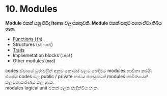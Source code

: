 # 10. Modules
**Module එකක් යනු විවිද Items වල එකතුවකි. Module එකක් සතුව පහත ඒවා තිබිය හැක.**
- [Functions (`fn`)](../11.Functions/README.md)
- Structures (`struct`)
- [Traits](../16.Traits/README.md)
- Impliemetation blocks (`impl`)
- Other modules (`mod`)

codes ඒවායේ ධූරාවලීන් අනුව කොටස් වලට බෙදීමට modules භාවිතා කරයි.\
එසේම codes වල public / private භාවය පහසුවෙන් modules භාවිතයෙන් කලමනාකරණය කල හැක. \
modules logical unit එකක් ලෙස හැදින්විය හැක.
